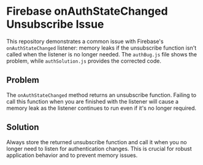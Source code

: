 # Firebase onAuthStateChanged Unsubscribe Issue

This repository demonstrates a common issue with Firebase's `onAuthStateChanged` listener: memory leaks if the unsubscribe function isn't called when the listener is no longer needed.  The `authBug.js` file shows the problem, while `authSolution.js` provides the corrected code.

## Problem

The `onAuthStateChanged` method returns an unsubscribe function. Failing to call this function when you are finished with the listener will cause a memory leak as the listener continues to run even if it's no longer required.

## Solution

Always store the returned unsubscribe function and call it when you no longer need to listen for authentication changes.  This is crucial for robust application behavior and to prevent memory issues.